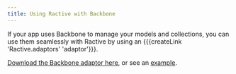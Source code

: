 ```yaml
---
title: Using Ractive with Backbone
---
```

If your app uses Backbone to manage your models and collections, you can use them seamlessly with Ractive by using an {{{createLink 'Ractive.adaptors' 'adaptor'}}}.

[Download the Backbone adaptor here](https://github.com/ractivejs/ractive-adaptors-backbone), or see an [example](http://examples.ractivejs.org/backbone).
